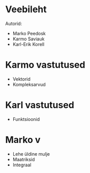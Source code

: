 # Veebileht

Autorid:

- Marko Peedosk
- Karmo Saviauk
- Karl-Erik Korell

# Karmo vastutused

- Vektorid
- Kompleksarvud

# Karl vastutused

- Funktsioonid

# Marko v

- Lehe üldine mulje
- Maatriksid
- Integraal
